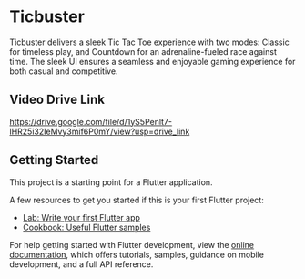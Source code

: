 # Ticbuster

Ticbuster delivers a sleek Tic Tac Toe experience with two modes: Classic for timeless play, and Countdown for an adrenaline-fueled race against time. The sleek UI ensures a seamless and enjoyable gaming experience for both casual and competitive.

## Video Drive Link

https://drive.google.com/file/d/1yS5Penlt7-lHR25i32IeMvy3mif6P0mY/view?usp=drive_link

## Getting Started

This project is a starting point for a Flutter application.

A few resources to get you started if this is your first Flutter project:

- [Lab: Write your first Flutter app](https://docs.flutter.dev/get-started/codelab)
- [Cookbook: Useful Flutter samples](https://docs.flutter.dev/cookbook)

For help getting started with Flutter development, view the
[online documentation](https://docs.flutter.dev/), which offers tutorials,
samples, guidance on mobile development, and a full API reference.
